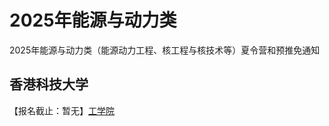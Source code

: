 # 2025年能源与动力类
2025年能源与动力类（能源动力工程、核工程与核技术等）夏令营和预推免通知

## 香港科技大学

【报名截止：暂无】[工学院](https://mp.weixin.qq.com/s/Yub1OpBQy17EJmjKrQ7BSA)
